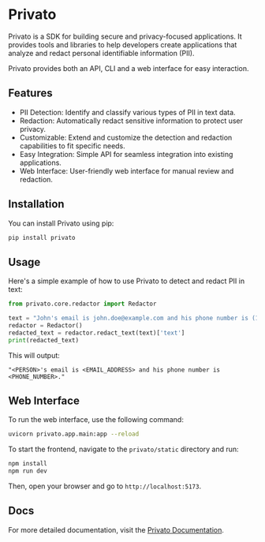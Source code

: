 # Privato

Privato is a SDK for building secure and privacy-focused applications. It provides tools and libraries to help developers create applications that analyze and redact personal identifiable information (PII).

Privato provides both an API, CLI and a web interface for easy interaction.

## Features

- PII Detection: Identify and classify various types of PII in text data.
- Redaction: Automatically redact sensitive information to protect user privacy.
- Customizable: Extend and customize the detection and redaction capabilities to fit specific needs.
- Easy Integration: Simple API for seamless integration into existing applications.
- Web Interface: User-friendly web interface for manual review and redaction.

## Installation
You can install Privato using pip:

```bash
pip install privato
```

## Usage
Here's a simple example of how to use Privato to detect and redact PII in text:

```py
from privato.core.redactor import Redactor

text = "John's email is john.doe@example.com and his phone number is (123) 456-7890."
redactor = Redactor()
redacted_text = redactor.redact_text(text)['text']
print(redacted_text)
```
This will output:
```
"<PERSON>'s email is <EMAIL_ADDRESS> and his phone number is <PHONE_NUMBER>."
```

## Web Interface
To run the web interface, use the following command:

```bash
uvicorn privato.app.main:app --reload
```

To start the frontend, navigate to the `privato/static` directory and run:

```bash
npm install
npm run dev
```

Then, open your browser and go to `http://localhost:5173`.

## Docs
For more detailed documentation, visit the [Privato Documentation](https://github.com/Mohammed-Saajid/privato).
